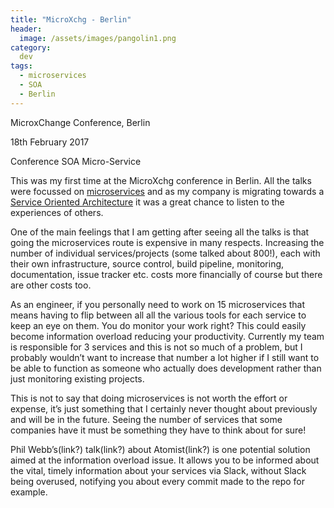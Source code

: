 ```yaml
---
title: "MicroXchg - Berlin"
header:
  image: /assets/images/pangolin1.png
category:
  dev
tags:
  - microservices
  - SOA
  - Berlin
---
```


MicroxChange Conference, Berlin

18th February 2017

Conference SOA Micro-Service 

This was my first time at the MicroXchg conference in Berlin. All the talks were
focussed on [microservices](https://en.wikipedia.org/wiki/Microservices) and as my company is migrating towards a 
[Service Oriented 
Architecture](https://en.wikipedia.org/wiki/Service-oriented_architecture)
 it was a great chance to listen to the experiences of others. 

One of the main feelings that I am getting after seeing all the talks is that going 
the microservices route is expensive in many respects. Increasing the number of 
individual services/projects (some talked about 800!), each with their own 
infrastructure, source control, build pipeline, monitoring, documentation, issue 
tracker etc. costs more financially of course but there are other costs too.

As an engineer, if you personally need to work on 15 microservices that means 
having to flip between all all the various tools for each service to keep an eye on 
them. You do monitor your work right? This could easily become information overload 
reducing your productivity. Currently my team is responsible for 3 services and this 
is not so much of a problem, but I probably wouldn’t want to increase that number a 
lot higher if I still want to be able to function as someone who actually does 
development rather than just monitoring existing projects. 

This is not to say that doing microservices is not worth the effort or expense, it’s
 just something that I certainly never thought about previously and will be in the 
 future. Seeing the number of services that some companies have it must be something 
 they have to think about for sure!

Phil Webb’s(link?) talk(link?) about Atomist(link?) is one potential solution aimed 
at the information overload issue. It allows you to be informed about the vital, 
timely information about your services via Slack, without Slack being overused, 
notifying you about every commit made to the repo for example. 
